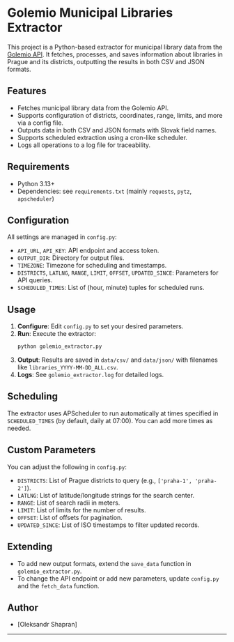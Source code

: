 # Golemio Municipal Libraries Extractor

This project is a Python-based extractor for municipal library data from the [Golemio API](https://api.golemio.cz/). It fetches, processes, and saves information about libraries in Prague and its districts, outputting the results in both CSV and JSON formats.

## Features
- Fetches municipal library data from the Golemio API.
- Supports configuration of districts, coordinates, range, limits, and more via a config file.
- Outputs data in both CSV and JSON formats with Slovak field names.
- Supports scheduled extraction using a cron-like scheduler.
- Logs all operations to a log file for traceability.

## Requirements
- Python 3.13+
- Dependencies: see `requirements.txt` (mainly `requests`, `pytz`, `apscheduler`)

## Configuration
All settings are managed in `config.py`:
- `API_URL`, `API_KEY`: API endpoint and access token.
- `OUTPUT_DIR`: Directory for output files.
- `TIMEZONE`: Timezone for scheduling and timestamps.
- `DISTRICTS`, `LATLNG`, `RANGE`, `LIMIT`, `OFFSET`, `UPDATED_SINCE`: Parameters for API queries.
- `SCHEDULED_TIMES`: List of (hour, minute) tuples for scheduled runs.

## Usage
1. **Configure**: Edit `config.py` to set your desired parameters.
2. **Run**: Execute the extractor:
   ```bash
   python golemio_extractor.py
   ```
3. **Output**: Results are saved in `data/csv/` and `data/json/` with filenames like `libraries_YYYY-MM-DD_ALL.csv`.
4. **Logs**: See `golemio_extractor.log` for detailed logs.

## Scheduling
The extractor uses APScheduler to run automatically at times specified in `SCHEDULED_TIMES` (by default, daily at 07:00). You can add more times as needed.

## Custom Parameters
You can adjust the following in `config.py`:
- `DISTRICTS`: List of Prague districts to query (e.g., `['praha-1', 'praha-2']`).
- `LATLNG`: List of latitude/longitude strings for the search center.
- `RANGE`: List of search radii in meters.
- `LIMIT`: List of limits for the number of results.
- `OFFSET`: List of offsets for pagination.
- `UPDATED_SINCE`: List of ISO timestamps to filter updated records.

## Extending
- To add new output formats, extend the `save_data` function in `golemio_extractor.py`.
- To change the API endpoint or add new parameters, update `config.py` and the `fetch_data` function.

## Author
- [Oleksandr Shapran]

---
